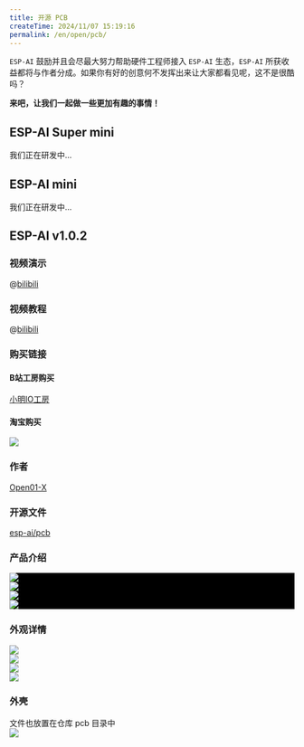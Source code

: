 ```yaml
---
title: 开源 PCB
createTime: 2024/11/07 15:19:16
permalink: /en/open/pcb/
---
```


`ESP-AI` 鼓励并且会尽最大努力帮助硬件工程师接入 `ESP-AI` 生态，`ESP-AI` 所获收益都将与作者分成。如果你有好的创意何不发挥出来让大家都看见呢，这不是很酷吗？

**来吧，让我们一起做一些更加有趣的事情！**
 
## ESP-AI Super mini 

我们正在研发中...

## ESP-AI mini 

我们正在研发中...

## ESP-AI v1.0.2

### 视频演示
@[bilibili](BV1wsq5YCEsV)


### 视频教程
@[bilibili](BV12JCYYnECe)


### 购买链接  

#### B站工房购买
[小明IO工房](https://gf.bilibili.com/item/detail/1106584087)

#### 淘宝购买  
<img src="/images/tb_pcb.png" style="display:block;margin: auto"/>


### 作者
<a class="spomsor-a" href="https://space.bilibili.com/395849314" target="_blcok">
    Open01-X
</a>

### 开源文件
<a class="spomsor-a" href="https://github.com/wangzongming/esp-ai/tree/master/pcb" target="_blcok">
    esp-ai/pcb
</a> 



### 产品介绍
<div style="background:#000">
    <img src="/images/简介.png" style="display:block;margin: auto;"/>
    <img src="/images/接口描述.png" style="display:block;margin: auto;"  />
    <img src="/images/主要组件.png" style="display:block;margin: auto;"  /> 
    <img src="/images/其他物理部件.png" style="display:block;margin: auto;"  /> 
</div>


### 外观详情

<img src="/images/正面.png" style="display:block;margin: auto;"  /> 
<img src="/images/正面2.png" style="display:block;margin: auto;"  /> 
<img src="/images/背面.png" style="display:block;margin: auto;"  /> 
<img src="/images/size.png" style="display:block;margin: auto;"  /> 

### 外壳
文件也放置在仓库 pcb 目录中
<img src="/images/pcb_package.png" style="display:block;margin: auto;"  /> 

<!-- <iframe 
style="width: 100%;border: 0px;height:1000px;"
src="https://espai.fun/files/esp-ai-pcb.html"
/> -->
